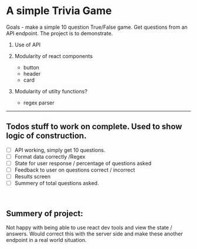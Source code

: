 # A simple Trivia Game 

Goals - make a simple 10 question True/False game. Get questions from an API endpoint. The project is to demonstrate. 
  1. Use of API
  2. Modularity of react components
      * button
      * header
      * card

  3. Modularity of utilty functions?
      * regex parser


  
---
## Todos stuff to work on complete. Used to show logic of construction. 

- [ ] API working, simply get 10 questions.
- [ ] Format data correctly /Regex 
- [ ] State for user response / percentage of questions asked
- [ ] Feedback to user on questions correct / incorrect
- [ ] Results screen
- [ ] Summery of total questions asked. 

</br>

## Summery of project: 
Not happy with being able to use react dev tools and view the state / answers. Would correct this with the server side and make these another endpoint in a real world situation. 

